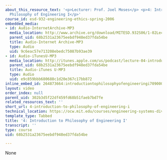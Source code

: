 ```yaml
---
about_this_resource_text: '<p>Lecturer: Prof. Joel Moses</p> <p>4: Introduction to
  Philosophy of Engineering I</p>'
course_id: esd-932-engineering-ethics-spring-2006
embedded_media:
- id: Audio-InternetArchive-MP3
  media_location: http://www.archive.org/download/MITESD.932S06/1-02Lecture04_IntroductionToPhilosophyOfEngineeringI.mp3
  parent_uid: 68b2531a23675eebdf948ed37fda54be
  title: Audio-Internet Archive-MP3
  type: Audio
  uid: 9c6eac57e713208ebedc75087b93ae39
- id: Audio-iTunesU-MP3
  media_location: http://itunes.apple.com/us/podcast/lecture-04-introduction-to/id341597867?i=63739027
  parent_uid: 68b2531a23675eebdf948ed37fda54be
  title: Audio-iTunes U-MP3
  type: Audio
  uid: e9c859bbb680688c1d20e367c17bb872
inline_embed_id: 264873664:introductiontophilosophyofengineeringi7090009
layout: video
order_index: null
parent_uid: 302b3d5f22df459fd68b51faeb7bd7fe
related_resources_text: ''
short_url: 4-introduction-to-philosophy-of-engineering-i
technical_location: https://ocw.mit.edu/courses/engineering-systems-division/esd-932-engineering-ethics-spring-2006/audio-lectures/4-introduction-to-philosophy-of-engineering-i
template_type: Tabbed
title: '4: Introduction to Philosophy of Engineering I'
transcript: ''
type: course
uid: 68b2531a23675eebdf948ed37fda54be

---
```

None